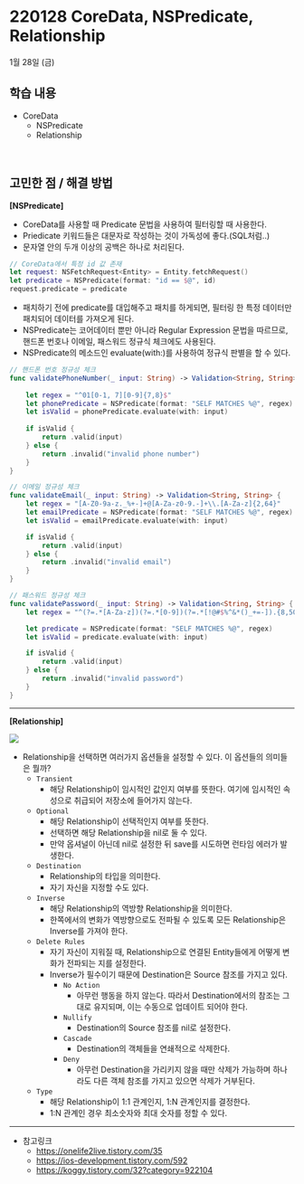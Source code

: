 # 220128 CoreData, NSPredicate, Relationship


1월 28일 (금)

## 학습 내용
- CoreData
    - NSPredicate
    - Relationship


&nbsp;

## 고민한 점 / 해결 방법

**[NSPredicate]**

* CoreData를 사용할 때 Predicate 문법을 사용하여 필터링할 때 사용한다.
* Priedicate 키워드들은 대문자로 작성하는 것이 가독성에 좋다.(SQL처럼..)
* 문자열 안의 두개 이상의 공백은 하나로 처리된다.
```swift
// CoreData에서 특정 id 값 존재
let request: NSFetchRequest<Entity> = Entity.fetchRequest()
let predicate = NSPredicate(format: "id == $@", id)
request.predicate = predicate
```
* 패치하기 전에 predicate를 대입해주고 패치를 하게되면, 필터링 한 특정 데이터만 패치되어 데이터를 가져오게 된다.
* NSPredicate는 코어데이터 뿐만 아니라 Regular Expression 문법을 따르므로, 핸드폰 번호나 이메일, 패스워드 정규식 체크에도 사용된다.
* NSPredicate의 메소드인 evaluate(with:)를 사용하여 정규식 판별을 할 수 있다.
```swift
// 핸드폰 번호 정규성 체크
func validatePhoneNumber(_ input: String) -> Validation<String, String> {
    
    let regex = "^01[0-1, 7][0-9]{7,8}$"
    let phonePredicate = NSPredicate(format: "SELF MATCHES %@", regex)
    let isValid = phonePredicate.evaluate(with: input)
    
    if isValid {
        return .valid(input)
    } else {
        return .invalid("invalid phone number")
    }
}

// 이메일 정규성 체크
func validateEmail(_ input: String) -> Validation<String, String> {
    let regex = "[A-Z0-9a-z._%+-]+@[A-Za-z0-9.-]+\\.[A-Za-z]{2,64}"
    let emailPredicate = NSPredicate(format: "SELF MATCHES %@", regex)
    let isValid = emailPredicate.evaluate(with: input)

    if isValid {
        return .valid(input)
    } else {
        return .invalid("invalid email")
    }
}

// 패스워드 정규성 체크
func validatePassword(_ input: String) -> Validation<String, String> {
    let regex = "^(?=.*[A-Za-z])(?=.*[0-9])(?=.*[!@#$%^&*()_+=-]).{8,50}" // 8자리 ~ 50자리 영어+숫자+특수문자

    let predicate = NSPredicate(format: "SELF MATCHES %@", regex)
    let isValid = predicate.evaluate(with: input)

    if isValid {
        return .valid(input)
    } else {
        return .invalid("invalid password")
    }
}
```
---

**[Relationship]**

![](https://i.imgur.com/TuaxX6u.png)

* Relationship을 선택하면 여러가지 옵션들을 설정할 수 있다. 이 옵션들의 의미들은 뭘까?
    * `Transient`
        * 해당 Relationship이 임시적인 값인지 여부를 뜻한다. 여기에 임시적인 속성으로 취급되어 저장소에 들어가지 않는다.
    * `Optional`
        * 해당 Relationship이 선택적인지 여부를 뜻한다.
        * 선택하면 해당 Relationship을 nil로 둘 수 있다.
        * 만약 옵셔널이 아닌데 nil로 설정한 뒤 save를 시도하면 런타임 에러가 발생한다.
    * `Destination`
        * Relationship의 타입을 의미한다.
        * 자기 자신을 지정할 수도 있다.
    * `Inverse`
        * 해당 Relationship의 역방향 Relationship을 의미한다.
        * 한쪽에서의 변화가 역방향으로도 전파될 수 있도록 모든 Relationship은 Inverse를 가져야 한다.
    * `Delete Rules`
        * 자기 자신이 지워질 때, Relationship으로 연결된 Entity들에게 어떻게 변화가 전파되는 지를 설정한다.
        * Inverse가 필수이기 때문에 Destination은 Source 참조를 가지고 있다.
            * `No Action`
                * 아무런 행동을 하지 않는다. 따라서 Destination에서의 참조는 그대로 유지되며, 이는 수동으로 업데이트 되어야 한다.
            * `Nullify`
                * Destination의 Source 참조를 nil로 설정한다.
            * `Cascade`
                * Destination의 객체들을 연쇄적으로 삭제한다.
            * `Deny`
                * 아무런 Destination을 가리키지 않을 때만 삭제가 가능하며 하나라도 다른 객체 참조를 가지고 있으면 삭제가 거부된다.
    * `Type`
        * 해당 Relationship이 1:1 관계인지, 1:N 관계인지를 결정한다.
        * 1:N 관계인 경우 최소숫자와 최대 숫자를 정할 수 있다.

---

- 참고링크
    - https://onelife2live.tistory.com/35
    - https://ios-development.tistory.com/592
    - https://koggy.tistory.com/32?category=922104
